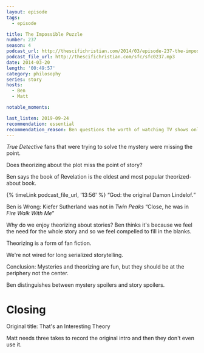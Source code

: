 ```yaml
---
layout: episode
tags:
  - episode

title: The Impossible Puzzle
number: 237
season: 4
podcast_url: http://thescifichristian.com/2014/03/episode-237-the-impossible-puzzle/
podcast_file_url: http://thescifichristian.com/sfc/sfc0237.mp3
date: 2014-03-20
length: '00:49:57'
category: philosophy
series: story
hosts:
  - Ben
  - Matt

notable_moments:

last_listen: 2019-09-24
recommendation: essential
recommendation_reason: Ben questions the worth of watching TV shows only to theorize about the mysteries. 
---
```

<i class="work-title">True Detective</i> fans that were trying to solve the mystery were missing the point.

Does theorizing about the plot miss the point of story?

Ben says the book of Revelation is the oldest and most popular theorized-about book.

<div class="quote">
  {% timeLink podcast_file_url, '13:56' %}
  <q class="matt">God: the original Damon Lindelof.</q>
</div>

Ben is Wrong: Kiefer Sutherland was not in <i class="work-title">Twin Peaks</i> <q class="archivist inline">Close, he was in <i class="work-title">Fire Walk With Me</i></q>

Why do we enjoy theorizing about stories? Ben thinks it's because we feel the need for the whole story and so we feel compelled to fill in the blanks.

Theorizing is a form of fan fiction.

We're not wired for long serialized storytelling.

Conclusion: Mysteries and theorizing are fun, but they should be at the periphery not the center. 

Ben distinguishes between mystery spoilers and story spoilers.



# Closing
Original title: That's an Interesting Theory

Matt needs three takes to record the original intro and then they don't even use it. 